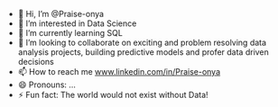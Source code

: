 - 👋 Hi, I’m @Praise-onya
- 👀 I’m interested in Data Science
- 🌱 I’m currently learning SQL
- 💞️ I’m looking to collaborate on exciting and problem resolving data analysis projects, building predictive models and profer data driven decisions
- 📫 How to reach me www.linkedin.com/in/Praise-onya
- 😄 Pronouns: ...
- ⚡ Fun fact: The world would not exist without Data!

<!---
Praise-onya/Praise-onya is a ✨ special ✨ repository because its `README.md` (this file) appears on your GitHub profile.
You can click the Preview link to take a look at your changes.
--->
